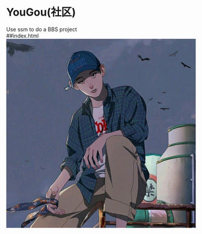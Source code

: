 # YouGou(社区)
Use ssm to do a BBS project <br>
##index.html<br>
![login](https://raw.githubusercontent.com/wjianwu/YouGou/master/web/upload/37d525a3cd274192912abbc3ae67beda.jpeg)
